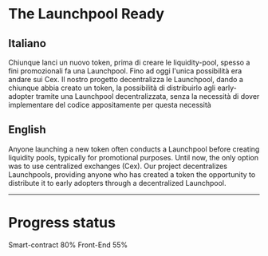 # The Launchpool Ready
## Italiano
Chiunque lanci un nuovo token, prima di creare le liquidity-pool, spesso a fini promozionali fa una Launchpool. Fino ad oggi l'unica possibilità era andare sui Cex. Il nostro progetto decentralizza le Launchpool, dando a chiunque abbia creato un token, la possibilità di distribuirlo agli early-adopter tramite una Launchpool decentralizzata, senza la necessità di dover implementare del codice appositamente per questa necessità

## English
Anyone launching a new token often conducts a Launchpool before creating liquidity pools, typically for promotional purposes. Until now, the only option was to use centralized exchanges (Cex). Our project decentralizes Launchpools, providing anyone who has created a token the opportunity to distribute it to early adopters through a decentralized Launchpool.


---

# Progress status
Smart-contract 		80%
Front-End			55%